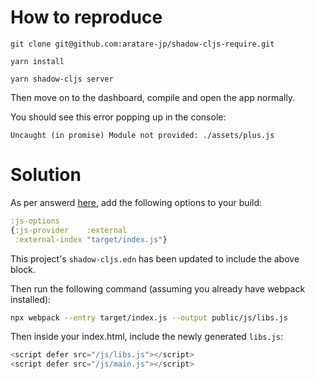 # How to reproduce
```
git clone git@github.com:aratare-jp/shadow-cljs-require.git

yarn install

yarn shadow-cljs server
```

Then move on to the dashboard, compile and open the app normally.

You should see this error popping up in the console:
```
Uncaught (in promise) Module not provided: ./assets/plus.js
```

# Solution
As per answerd [here](https://github.com/thheller/shadow-cljs/issues/840#issuecomment-776665299), add the following options to your build:

```clojure
:js-options
{:js-provider    :external
 :external-index "target/index.js"}
```

This project's `shadow-cljs.edn` has been updated to include the above block.

Then run the following command (assuming you already have webpack installed):

```bash
npx webpack --entry target/index.js --output public/js/libs.js
```

Then inside your index.html, include the newly generated `libs.js`:

```javascript
<script defer src="/js/libs.js"></script>
<script defer src="/js/main.js"></script>
```

